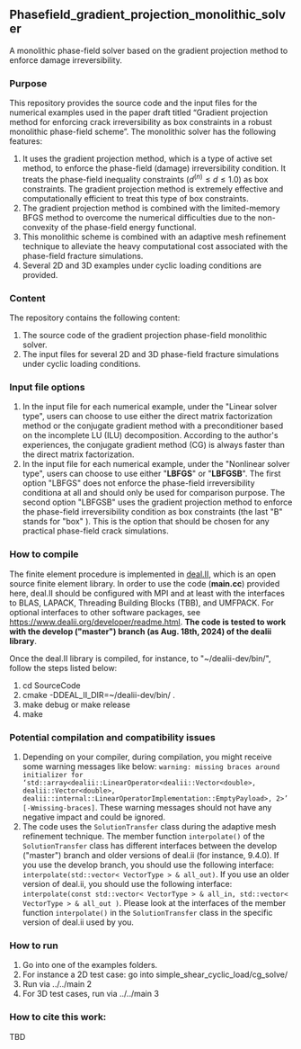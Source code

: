 ## Phasefield_gradient_projection_monolithic_solver
A monolithic phase-field solver based on the gradient projection method to enforce damage irreversibility. 

### Purpose
This repository provides the source code and the input files for the numerical examples used in the paper draft titled “Gradient projection method for enforcing crack irreversibility as box constraints in a robust monolithic phase-field scheme”. The monolithic solver has the following features:

1. It uses the gradient projection method, which is a type of active set method, to enforce the phase-field (damage) irreversibility condition. It treats the phase-field inequality constraints ($d^{(n)} \leq d \leq 1.0$) as box constraints. The gradient projection method is extremely effective and computationally efficient to treat this type of box constraints.
2. The gradient projection method is combined with the limited-memory BFGS method to overcome the numerical difficulties due to the non-convexity of the phase-field energy functional.
3. This monolithic scheme is combined with an adaptive mesh refinement technique to alleviate the heavy computational cost associated with the phase-field fracture simulations.
4. Several 2D and 3D examples under cyclic loading conditions are provided.

### Content
The repository contains the following content:
1. The source code of the gradient projection phase-field monolithic solver.
2. The input files for several 2D and 3D phase-field fracture simulations under cyclic loading conditions.

### Input file options
1. In the input file for each numerical example, under the "Linear solver type", users can choose to use either the direct matrix factorization method or the conjugate gradient method with a preconditioner based on the incomplete LU (ILU) decomposition. According to the author's experiences, the conjugate gradient method (CG) is always faster than the direct matrix factorization.
2. In the input file for each numerical example, under the "Nonlinear solver type", users can choose to use either "**LBFGS**" or "**LBFGSB**". The first option "LBFGS" does not enforce the phase-field irreversibility conditiona at all and should only be used for comparison purpose. The second option "LBFGSB" uses the gradient projection method to enforce the phase-field irreversibility condition as box constraints (the last "B" stands for "box" ). This is the option that should be chosen for any practical phase-field crack simulations.

### How to compile
The finite element procedure is implemented in [deal.II](https://www.dealii.org/), which is an open source finite element library. In order to use the code (**main.cc**) provided here, deal.II should be configured with MPI and at least with the interfaces to BLAS, LAPACK, Threading Building Blocks (TBB), and UMFPACK. For optional interfaces to other software packages, see https://www.dealii.org/developer/readme.html. **The code is tested to work with the develop ("master") branch (as Aug. 18th, 2024) of the dealii library**. 

Once the deal.II library is compiled, for instance, to "~/dealii-dev/bin/", follow the steps listed below:
1. cd SourceCode
2. cmake -DDEAL_II_DIR=~/dealii-dev/bin/  .
3. make debug or make release
4. make

### Potential compilation and compatibility issues
1. Depending on your compiler, during compilation, you might receive some warning messages like below: `warning: missing braces around initializer for ‘std::array<dealii::LinearOperator<dealii::Vector<double>, dealii::Vector<double>, dealii::internal::LinearOperatorImplementation::EmptyPayload>, 2>’ [-Wmissing-braces]`. These warning messages should not have any negative impact and could be ignored.
2. The code uses the `SolutionTransfer` class during the adaptive mesh refinement technique. The member function `interpolate()` of the `SolutionTransfer` class has different interfaces between the develop ("master") branch and older versions of deal.ii (for instance, 9.4.0). If you use the develop branch, you should use the following interface: `interpolate(std::vector< VectorType > & all_out)`. If you use an older version of deal.ii, you should use the following interface: `interpolate(const std::vector< VectorType > & all_in, std::vector< VectorType > & all_out )`. Please look at the interfaces of the member function `interpolate()` in the `SolutionTransfer` class in the specific version of deal.ii used by you.

### How to run
1. Go into one of the examples folders.
2. For instance a 2D test case: go into simple_shear_cyclic_load/cg_solve/
3. Run via ../../main 2
4. For 3D test cases, run via ../../main 3

### How to cite this work:
TBD

